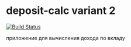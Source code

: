 # deposit-calc variant 2
[![Build Status](https://travis-ci.org/vbntv/deposit-calc.svg?branch=master)](https://travis-ci.org/vbntv/deposit-calc)
 
 приложение для вычисления дохода по вкладу
